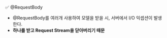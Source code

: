 ✅ @RequestBody
* @RequestBody를 여러개 사용하여 모델을 받을 시, 서버에서 I/O 익셉션이 발생한다.
* <b>하나를 받고 Request Stream을 닫아버리기 때문</b>
